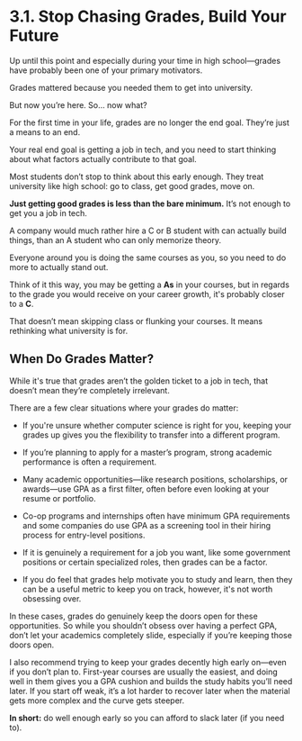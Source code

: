 # 3.1. Stop Chasing Grades, Build Your Future

Up until this point and especially during your time in high school—grades have probably been one of your primary motivators.

Grades mattered because you needed them to get into university.

But now you’re here. So… now what?

For the first time in your life, grades are no longer the end goal. They’re just a means to an end.

Your real end goal is getting a job in tech, and you need to start thinking about what factors actually contribute to that goal.

Most students don’t stop to think about this early enough. They treat university like high school: go to class, get good grades, move on.

**Just getting good grades is less than the bare minimum.** It’s not enough to get you a job in tech.

A company would much rather hire a C or B student with can actually build things, than an A student who can only memorize theory.

Everyone around you is doing the same courses as you, so you need to do more to actually stand out.

Think of it this way, you may be getting a **As** in your courses, but in regards to the grade you would receive on your career growth, it's probably closer to a **C**.

That doesn’t mean skipping class or flunking your courses. It means rethinking what university is for.

## When Do Grades Matter?

While it's true that grades aren’t the golden ticket to a job in tech, that doesn’t mean they’re completely irrelevant.

There are a few clear situations where your grades do matter:

- If you're unsure whether computer science is right for you, keeping your grades up gives you the flexibility to transfer into a different program.

- If you’re planning to apply for a master’s program, strong academic performance is often a requirement.

- Many academic opportunities—like research positions, scholarships, or awards—use GPA as a first filter, often before even looking at your resume or portfolio.

- Co-op programs and internships often have minimum GPA requirements and some companies do use GPA as a screening tool in their hiring process for entry-level positions.

- If it is genuinely a requirement for a job you want, like some government positions or certain specialized roles, then grades can be a factor.

- If you do feel that grades help motivate you to study and learn, then they can be a useful metric to keep you on track, however, it's not worth obsessing over.

In these cases, grades do genuinely keep the doors open for these opportunities. So while you shouldn’t obsess over having a perfect GPA, don’t let your academics completely slide, especially if you’re keeping those doors open.

I also recommend trying to keep your grades decently high early on—even if you don’t plan to. First-year courses are usually the easiest, and doing well in them gives you a GPA cushion and builds the study habits you’ll need later. If you start off weak, it’s a lot harder to recover later when the material gets more complex and the curve gets steeper.

**In short:** do well enough early so you can afford to slack later (if you need to).
